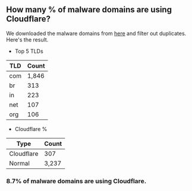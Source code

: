 ## How many % of malware domains are using Cloudflare?


We downloaded the malware domains from [here](https://urlhaus.abuse.ch) and filter out duplicates.
Here's the result.


[//]: # (start replacement)


- Top 5 TLDs

| TLD | Count |
| --- | --- |
| com | 1,846 |
| br | 313 |
| in | 223 |
| net | 107 |
| org | 106 |


- Cloudflare %

| Type | Count |
| --- | --- |
| Cloudflare | 307 |
| Normal | 3,237 |


### 8.7% of malware domains are using Cloudflare.